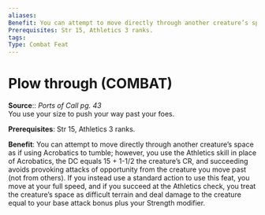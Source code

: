 ```yaml
---
aliases: 
Benefit: You can attempt to move directly through another creature’s space as if using Acrobatics to tumble; however, you use the Athletics skill in place of Acrobatics, the DC equals 15 + 1-1/2 the creature’s CR, and succeeding avoids provoking attacks of opportunity from the creature you move past (not from others). If you instead use a standard action to use this feat, you move at your full speed, and if you succeed at the Athletics check, you treat the creature’s space as difficult terrain and deal damage to the creature equal to your base attack bonus plus your Strength modifier.
Prerequisites: Str 15, Athletics 3 ranks. 
tags: 
Type: Combat Feat
---
```


# Plow through (COMBAT)

**Source**:: _Ports of Call pg. 43_  
You use your size to push your way past your foes.  
  
**Prerequisites**: Str 15, Athletics 3 ranks.  
  
**Benefit**: You can attempt to move directly through another creature’s space as if using Acrobatics to tumble; however, you use the Athletics skill in place of Acrobatics, the DC equals 15 + 1-1/2 the creature’s CR, and succeeding avoids provoking attacks of opportunity from the creature you move past (not from others). If you instead use a standard action to use this feat, you move at your full speed, and if you succeed at the Athletics check, you treat the creature’s space as difficult terrain and deal damage to the creature equal to your base attack bonus plus your Strength modifier.
